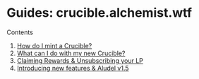 # Guides: crucible.alchemist.wtf

Contents

1. [How do I mint a Crucible?](how-do-i-mint-a-crucible.md)
2. [What can I do with my new Crucible?](what-can-i-do-with-my-new-crucible.md)
3. [Claiming Rewards & Unsubscribing your LP](claiming-rewards-and-unsubscribing-your-lp.md)
4. [Introducing new features & Aludel v1.5](introducing-new-features-and-aludel-v1.5.md)

